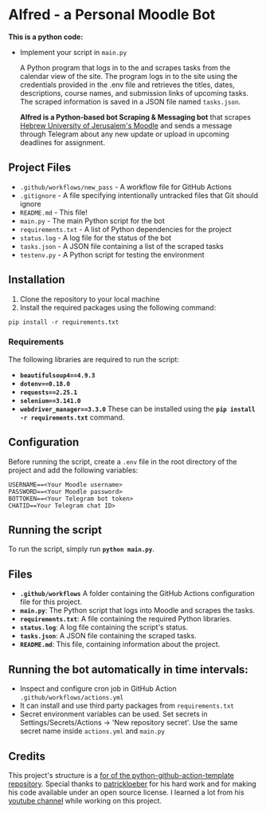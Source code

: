 # Alfred - a Personal Moodle Bot

**This is a python code:**

- Implement your script in `main.py`

  A Python program that logs in to the and scrapes tasks from the calendar view of the site. The program logs in to the site using the credentials provided in the .env file and retrieves the titles, dates, descriptions, course names, and submission links of upcoming tasks. The scraped information is saved in a JSON file named `tasks.json`.

  **Alfred is a Python-based bot Scraping & Messaging bot** that scrapes [Hebrew University of Jerusalem's Moodle](https://moodle2.cs.huji.ac.il/nu22/) and sends a message through Telegram about any new update or upload in upcoming deadlines for assignment.

## Project Files

- `.github/workflows/new_pass` - A workflow file for GitHub Actions
- `.gitignore` - A file specifying intentionally untracked files that Git should ignore
- `README.md` - This file!
- `main.py` - The main Python script for the bot
- `requirements.txt` - A list of Python dependencies for the project
- `status.log` - A log file for the status of the bot
- `tasks.json` - A JSON file containing a list of the scraped tasks
- `testenv.py` - A Python script for testing the environment

## Installation

1. Clone the repository to your local machine
2. Install the required packages using the following command:

```
pip install -r requirements.txt
```

### Requirements

The following libraries are required to run the script:

- **`beautifulsoup4==4.9.3`**
- **`dotenv==0.18.0`**
- **`requests==2.25.1`**
- **`selenium==3.141.0`**
- **`webdriver_manager==3.3.0`**
  These can be installed using the **`pip install -r requirements.txt`** command.

## Configuration

Before running the script, create a `.env` file in the root directory of the project and add the following variables:

```
USERNAME==<Your Moodle username>
PASSWORD==<Your Moodle password>
BOTTOKEN==<Your Telegram bot token>
CHATID==Your Telegram chat ID>
```

## Running the script

To run the script, simply run **`python main.py`**.

## Files

- **`.github/workflows`** A folder containing the GitHub Actions configuration file for this project.
- **`main.py`**: The Python script that logs into Moodle and scrapes the tasks.
- **`requirements.txt`**: A file containing the required Python libraries.
- **`status.log`**: A log file containing the script's status.
- **`tasks.json`**: A JSON file containing the scraped tasks.
- **`README.md`**: This file, containing information about the project.

## Running the bot automatically in time intervals:

- Inspect and configure cron job in GitHub Action `.github/workflows/actions.yml`
- It can install and use third party packages from `requirements.txt`
- Secret environment variables can be used. Set secrets in Settings/Secrets/Actions -> 'New repository secret'. Use the same secret name inside `actions.yml` and `main.py`

## Credits

This project's structure is a [for of the python-github-action-template repository](https://github.com/patrickloeber/python-github-action-template). Special thanks to [patrickloeber](https://github.com/patrickloeber) for his hard work and for making his code available under an open source license. I learned a lot from his [youtube channel]() while working on this project.

